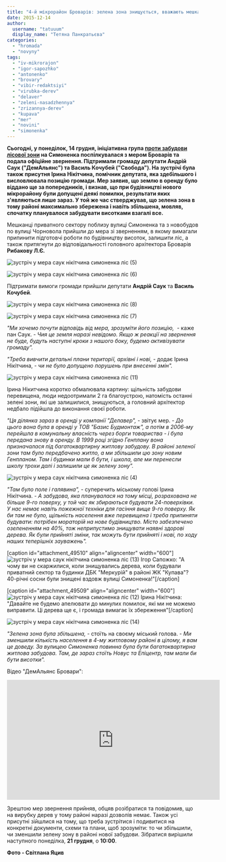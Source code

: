 ```yaml
---
title: "4-й мікрорайон Броварів: зелена зона знищується, вважають мешканці. Ні, максимально зберігається, каже мер - ФОТО, ВІДЕО"
date: 2015-12-14
author: 
  username: "tatuuum"
  display_name: "Тетяна Панкратьєва"
categories: 
  - "hromada"
  - "novyny"
tags: 
  - "iv-mikrorajon"
  - "igor-sapozhko"
  - "antonenko"
  - "brovary"
  - "vibir-redaktsiyi"
  - "virubka-derev"
  - "delaver"
  - "zeleni-nasadzhennya"
  - "zrizannya-derev"
  - "kupava"
  - "mer"
  - "novini"
  - "simonenka"
---
```


**Сьогодні, у понеділок, 14 грудня, ініціативна група [проти забудови лісової зони](https://mpz.brovary.org/49464-2/) на Симоненка поспілкувалася з мером Броварів та подала офіційне звернення. Підтримали громаду депутати Андрій Саук ("ДемАльянс") та Василь Кочубей ("Свобода"). На зустрічі була також присутня Ірина Нікітчина, помічник депутата, яка здебільшого і висловлювала позицію громади. Мер заявив, що землю в оренду було віддано ще за попередників, і визнав, що при будівництві нового мікрорайону були допущені деякі помилки, результати яких з'являються лише зараз. У той же час стверджував, що зелена зона в тому районі максимально збережена і навіть збільшена, мовляв, спочатку планувалося забудувати висотками взагалі все.**

Мешканці приватного сектору поблизу вулиці Симоненка та з новобудов по вулиці Чорновола прийшли до мера зі зверненням, в якому вимагали припинити підготовчі роботи по будівництву висоток, залишити ліс, а також притягнути до відповідальності головного архітектора Броварів **Рибакову Л.Є.**

![зустріч у мера саук нікітчина симоненка ліс (5)](https://mpz.brovary.org/wp-content/uploads/2015/12/zustrich-u-mera-sauk-nikitchyna-symonenka-lis-5.jpg)

![зустріч у мера саук нікітчина симоненка ліс (6)](https://mpz.brovary.org/wp-content/uploads/2015/12/zustrich-u-mera-sauk-nikitchyna-symonenka-lis-6.jpg)

Підтримати вимоги громади прийшли депутати **Андрій Саук** та **Василь Кочубей**.

![зустріч у мера саук нікітчина симоненка ліс (8)](https://mpz.brovary.org/wp-content/uploads/2015/12/zustrich-u-mera-sauk-nikitchyna-symonenka-lis-8.jpg)

![зустріч у мера саук нікітчина симоненка ліс (7)](https://mpz.brovary.org/wp-content/uploads/2015/12/zustrich-u-mera-sauk-nikitchyna-symonenka-lis-7.jpg)

_"Ми хочемо почути відповідь від мера, зрозуміти його позицію,_  - каже пан Саук. - _Чия це земля наразі невідомо. Якщо ж реакції на звернення не буде, будуть наступні кроки з нашого боку, будемо активізувати громаду"._

_"Треба вивчити детальні плани території, архівні і нові,_ - додає Ірина Нікітчина, - _чи не було допущено порушень при внесенні змін"._

![зустріч у мера саук нікітчина симоненка ліс (11)](https://mpz.brovary.org/wp-content/uploads/2015/12/zustrich-u-mera-sauk-nikitchyna-symonenka-lis-11.jpg)

Ірина Нікитчина коротко обмалювала картину: щільність забудови перевищена, люди недоотримали 2 га благоустрою, натомість останні зелені зони, які ше залишилися, знищуються, а головний архітектор недбало підійшла до виконання своєї роботи.

_"Ця ділянка зараз в оренді у компанії "Делавер",_ - звітує мер. - _До цього вона була в оренді у ТОВ "Базис Будмонтаж", а потім в 2006-му перейшла в комунальну власність через борги товариства - і була передана знову в оренду. В 1999 році згідно Генплану вона призначалася під багатоквартирну житлову забудову. В районі зеленої зони там було передбачено житло, а ми збільшили цю зону новим Генпланом. Там і будинки мали б бути, і школа, але ми перенесли школу трохи далі і залишили це як зелену зону"._

![зустріч у мера саук нікітчина симоненка ліс (4)](https://mpz.brovary.org/wp-content/uploads/2015/12/zustrich-u-mera-sauk-nikitchyna-symonenka-lis-4.jpg)

_"Там було поле і галявина",_ - суперечить міському голові Ірина Нікітчина. - _А забудова, яка планувалася на тому місці, розрахована не більше 9-го поверху, у той час як збираються будувати 24-поверхівки. У нас немає навіть пожежної техніки для гасіння вище 9-го поверху. Як би там не було, щільність населення вже перевищена і треба припиняти будувати: потрібен мораторій на нове будівництво. Місто забезпечено озелененням на 40%, тож неприпустимо знищувати наявні здорові дерева. Як були прийняті зміни, так можуть бути прийняті і нові, по ходу наших теперішніх зауважень"._

\[caption id="attachment\_49510" align="aligncenter" width="600"\]![зустріч у мера саук нікітчина симоненка ліс (13)](https://mpz.brovary.org/wp-content/uploads/2015/12/zustrich-u-mera-sauk-nikitchyna-symonenka-lis-13.jpg) Ігор Сапожко: "А чому ви не скаржилися, коли знищувались дерева, коли будували приватний сектор та будинки ДБК "Меркурій" в районі ЖК "Купава"? 40-річні сосни були знищені вздовж вулиці Симоненка!"\[/caption\]

\[caption id="attachment\_49509" align="aligncenter" width="600"\]![зустріч у мера саук нікітчина симоненка ліс (12)](https://mpz.brovary.org/wp-content/uploads/2015/12/zustrich-u-mera-sauk-nikitchyna-symonenka-lis-12.jpg) Ірина Нікітчина: "Давайте не будемо апелювати до минулих помилок, які ми не можемо виправити. Ці дерева ще є, і громада вимагає їх збереження"\[/caption\]

![зустріч у мера саук нікітчина симоненка ліс (14)](https://mpz.brovary.org/wp-content/uploads/2015/12/zustrich-u-mera-sauk-nikitchyna-symonenka-lis-14.jpg)

_"Зелена зона була збільшена,_ - стоїть на своєму міський голова. - _Ми зменшили кількість населення в 4-му житловому районі в цілому, я вам це доведу. За вулицею Симоненка повинна була бути багатоквартирна житлова забудова. Там, де зараз стоїть Новус та Епіцентр, там мали би бути висотки"._

Відео "ДемАльянс Бровари":

<iframe src="https://www.youtube.com/embed/9Hcj4fVzFlA" width="560" height="315" frameborder="0" allowfullscreen="allowfullscreen"></iframe>

Зрештою мер звернення прийняв, обцяв розібратися та повідомив, що на вирубку дерев у тому районі наразі дозволів немає. Також усі присутні зійшлися на тому, що треба зустрітися і подивитися на конкретні документи, схеми та плани, щоб зрозуміти: то чи збільшили, чи зменшили зелену зону в районі нової забудови. Зібратися вирішили наступного понеділка, **21 грудня**, о **10:00**.

**Фото - Світлана Яцив**
